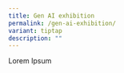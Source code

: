 ```yaml
---
title: Gen AI exhibition
permalink: /gen-ai-exhibition/
variant: tiptap
description: ""
---
```

<p>Lorem Ipsum</p>